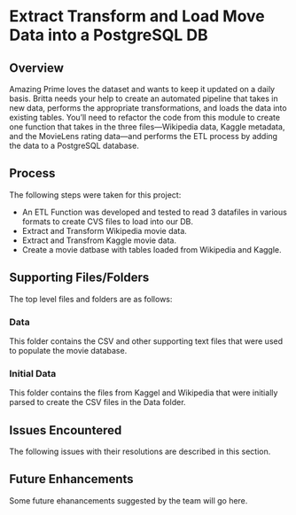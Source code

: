 # Extract Transform and Load Move Data into a PostgreSQL DB

## Overview
Amazing Prime loves the dataset and wants to keep it updated on a daily basis. Britta needs your help to create an automated pipeline that takes in new data, performs the appropriate transformations, and loads the data into existing tables. You’ll need to refactor the code from this module to create one function that takes in the three files—Wikipedia data, Kaggle metadata, and the MovieLens rating data—and performs the ETL process by adding the data to a PostgreSQL database.

## Process
The following steps were taken for this project:
- An ETL Function was developed and tested to read 3 datafiles in various formats to create CVS files to load into our DB.
- Extract and Transform Wikipedia movie data.
- Extract and Transfrom Kaggle movie data.
- Create a movie datbase with tables loaded from Wikipedia and Kaggle.

## Supporting Files/Folders
The top level files and folders are as follows:
### Data
This folder contains the CSV and other supporting text files that were used to populate the movie database.

### Initial Data
This folder contains the files from Kaggel and Wikipedia that were initially parsed to create the CSV files in the Data folder.

## Issues Encountered
The following issues with their resolutions are described in this section.

## Future Enhancements
Some future ehanancements suggested by the team will go here.
